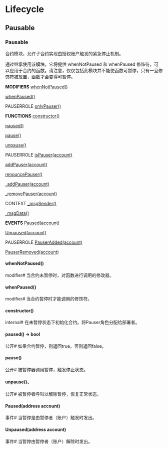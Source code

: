 # Lifecycle

## Pausable

### Pausable
合约模块，允许子合约实现由授权账户触发的紧急停止机制。

通过继承使用该模块。它将提供 whenNotPaused 和 whenPaused 修饰符，可以应用于合约的函数。请注意，仅仅包括此模块并不能使函数可暂停，只有一旦修饰符被放置，函数才会变得可暂停。

**MODIFIERS**
[whenNotPaused()](#whennotpaused)

[whenPaused()](#whenpaused)

PAUSERROLE
[onlyPauser()](./Access.md#onlypauser)

**FUNCTIONS**
[constructor()](#constructor)

[paused()](#paused-→-bool)

[pause()](#pause)

[unpause()](#unpause)

PAUSERROLE
[isPauser(account)](./Access.md#ispauseraddress-account-→-bool)

[addPauser(account)](./Access.md#addpauseraddress-account)

[renouncePauser()](./Access.md#renouncepauser)

[_addPauser(account)](./Access.md#_addpauseraddress-account)

[_removePauser(account)](./Access.md#_removepauseraddress-account)

CONTEXT
[_msgSender()](./GSN.md#_msgsender-→-address-payable)

[_msgData()](./GSN.md#_msgdata-→-bytes)

**EVENTS**
[Paused(account)](#pausedaddress-account)

[Unpaused(account)](#unpausedaddress-account)

PAUSERROLE
[PauserAdded(account)](./Access.md#pauseraddedaddress-account)

[PauserRemoved(account)](./Access.md#pauserremovedaddress-account)

#### whenNotPaused()
modifier#
当合约未暂停时，对函数进行调用的修改器。

#### whenPaused()
modifier#
当合约暂停时才能调用的修饰符。

#### constructor()
internal#
在未暂停状态下初始化合约。将Pauser角色分配给部署者。

#### paused() → bool
公开#
如果合约暂停，则返回true，否则返回false。

#### pause()
公开#
被暂停器调用暂停，触发停止状态。

#### unpause()、
公开#
被暂停者呼叫以解除暂停，恢复正常状态。

#### Paused(address account)
事件#
当暂停是由暂停者（账户）触发时发出。

#### Unpaused(address account)
事件#
当暂停由暂停者（账户）解除时发出。